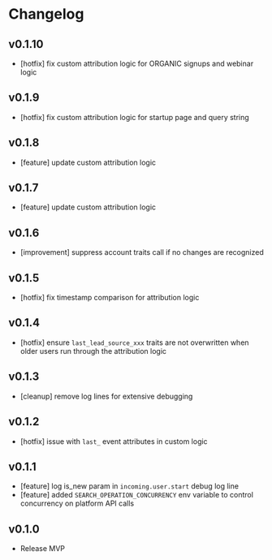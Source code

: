 # Changelog

## v0.1.10

- [hotfix] fix custom attribution logic for ORGANIC signups and webinar logic

## v0.1.9

- [hotfix] fix custom attribution logic for startup page and query string

## v0.1.8

- [feature] update custom attribution logic

## v0.1.7

- [feature] update custom attribution logic

## v0.1.6

- [improvement] suppress account traits call if no changes are recognized

## v0.1.5

- [hotfix] fix timestamp comparison for attribution logic

## v0.1.4

- [hotfix] ensure `last_lead_source_xxx` traits are not overwritten when older users run through the attribution logic

## v0.1.3

- [cleanup] remove log lines for extensive debugging

## v0.1.2

- [hotfix] issue with `last_` event attributes in custom logic

## v0.1.1

- [feature] log is_new param in `incoming.user.start` debug log line
- [feature] added `SEARCH_OPERATION_CONCURRENCY` env variable to control concurrency on platform API calls

## v0.1.0

- Release MVP

